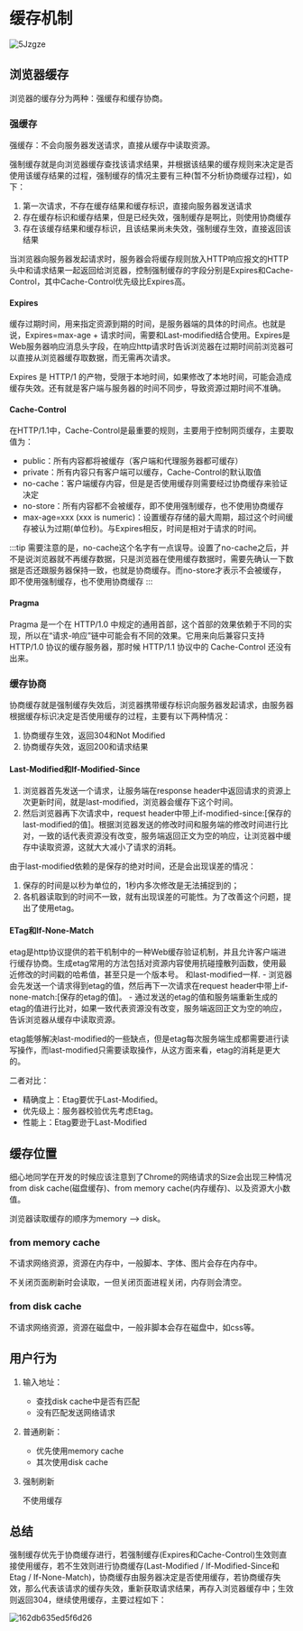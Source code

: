 # 缓存机制

![5Jzgze](https://zhuduanlei-1256381138.cos.ap-guangzhou.myqcloud.com/uPic/5Jzgze.png)

## 浏览器缓存

浏览器的缓存分为两种：强缓存和缓存协商。

### 强缓存

强缓存：不会向服务器发送请求，直接从缓存中读取资源。

强制缓存就是向浏览器缓存查找该请求结果，并根据该结果的缓存规则来决定是否使用该缓存结果的过程，强制缓存的情况主要有三种(暂不分析协商缓存过程)，如下：

1. 第一次请求，不存在缓存结果和缓存标识，直接向服务器发送请求
2. 存在缓存标识和缓存结果，但是已经失效，强制缓存是啊比，则使用协商缓存
3. 存在该缓存结果和缓存标识，且该结果尚未失效，强制缓存生效，直接返回该结果

当浏览器向服务器发起请求时，服务器会将缓存规则放入HTTP响应报文的HTTP头中和请求结果一起返回给浏览器，控制强制缓存的字段分别是Expires和Cache-Control，其中Cache-Control优先级比Expires高。

#### Expires

缓存过期时间，用来指定资源到期的时间，是服务器端的具体的时间点。也就是说，Expires=max-age + 请求时间，需要和Last-modified结合使用。Expires是Web服务器响应消息头字段，在响应http请求时告诉浏览器在过期时间前浏览器可以直接从浏览器缓存取数据，而无需再次请求。

Expires 是 HTTP/1 的产物，受限于本地时间，如果修改了本地时间，可能会造成缓存失效。还有就是客户端与服务器的时间不同步，导致资源过期时间不准确。

#### Cache-Control

在HTTP/1.1中，Cache-Control是最重要的规则，主要用于控制网页缓存，主要取值为：

- public：所有内容都将被缓存（客户端和代理服务器都可缓存）
- private：所有内容只有客户端可以缓存，Cache-Control的默认取值
- no-cache：客户端缓存内容，但是是否使用缓存则需要经过协商缓存来验证决定
- no-store：所有内容都不会被缓存，即不使用强制缓存，也不使用协商缓存
- max-age=xxx (xxx is numeric)：设置缓存存储的最大周期，超过这个时间缓存被认为过期(单位秒)。与Expires相反，时间是相对于请求的时间。

:::tip
需要注意的是，no-cache这个名字有一点误导。设置了no-cache之后，并不是说浏览器就不再缓存数据，只是浏览器在使用缓存数据时，需要先确认一下数据是否还跟服务器保持一致，也就是协商缓存。而no-store才表示不会被缓存，即不使用强制缓存，也不使用协商缓存
:::

#### Pragma

Pragma 是一个在 HTTP/1.0 中规定的通用首部，这个首部的效果依赖于不同的实现，所以在“请求-响应”链中可能会有不同的效果。它用来向后兼容只支持 HTTP/1.0 协议的缓存服务器，那时候 HTTP/1.1 协议中的 Cache-Control 还没有出来。

### 缓存协商

协商缓存就是强制缓存失效后，浏览器携带缓存标识向服务器发起请求，由服务器根据缓存标识决定是否使用缓存的过程，主要有以下两种情况：

1. 协商缓存生效，返回304和Not Modified
2. 协商缓存失效，返回200和请求结果

#### Last-Modified和If-Modified-Since

1. 浏览器首先发送一个请求，让服务端在response header中返回请求的资源上次更新时间，就是last-modified，浏览器会缓存下这个时间。
2. 然后浏览器再下次请求中，request header中带上if-modified-since:[保存的last-modified的值]。根据浏览器发送的修改时间和服务端的修改时间进行比对，一致的话代表资源没有改变，服务端返回正文为空的响应，让浏览器中缓存中读取资源，这就大大减小了请求的消耗。

由于last-modified依赖的是保存的绝对时间，还是会出现误差的情况：

1. 保存的时间是以秒为单位的，1秒内多次修改是无法捕捉到的；
2. 各机器读取到的时间不一致，就有出现误差的可能性。为了改善这个问题，提出了使用etag。

#### ETag和If-None-Match

etag是http协议提供的若干机制中的一种Web缓存验证机制，并且允许客户端进行缓存协商。生成etag常用的方法包括对资源内容使用抗碰撞散列函数，使用最近修改的时间戳的哈希值，甚至只是一个版本号。 和last-modified一样. - 浏览器会先发送一个请求得到etag的值，然后再下一次请求在request header中带上if-none-match:[保存的etag的值]。 - 通过发送的etag的值和服务端重新生成的etag的值进行比对，如果一致代表资源没有改变，服务端返回正文为空的响应，告诉浏览器从缓存中读取资源。

etag能够解决last-modified的一些缺点，但是etag每次服务端生成都需要进行读写操作，而last-modified只需要读取操作，从这方面来看，etag的消耗是更大的。

二者对比：

- 精确度上：Etag要优于Last-Modified。
- 优先级上：服务器校验优先考虑Etag。
- 性能上：Etag要逊于Last-Modified

## 缓存位置

细心地同学在开发的时候应该注意到了Chrome的网络请求的Size会出现三种情况from disk cache(磁盘缓存)、from memory cache(内存缓存)、以及资源大小数值。

浏览器读取缓存的顺序为memory –> disk。

### from memory cache

不请求网络资源，资源在内存中，一般脚本、字体、图片会存在内存中。

不关闭页面刷新时会读取，一但关闭页面进程关闭，内存则会清空。

### from disk cache

不请求网络资源，资源在磁盘中，一般非脚本会存在磁盘中，如css等。

## 用户行为

1. 输入地址：

    - 查找disk cache中是否有匹配
    - 没有匹配发送网络请求

2. 普通刷新：

    - 优先使用memory cache
    - 其次使用disk cache

3. 强制刷新

    不使用缓存

## 总结

强制缓存优先于协商缓存进行，若强制缓存(Expires和Cache-Control)生效则直接使用缓存，若不生效则进行协商缓存(Last-Modified / If-Modified-Since和Etag / If-None-Match)，协商缓存由服务器决定是否使用缓存，若协商缓存失效，那么代表该请求的缓存失效，重新获取请求结果，再存入浏览器缓存中；生效则返回304，继续使用缓存，主要过程如下：

![162db635ed5f6d26](https://zhuduanlei-1256381138.cos.ap-guangzhou.myqcloud.com/uPic/162db635ed5f6d26.jpg)
